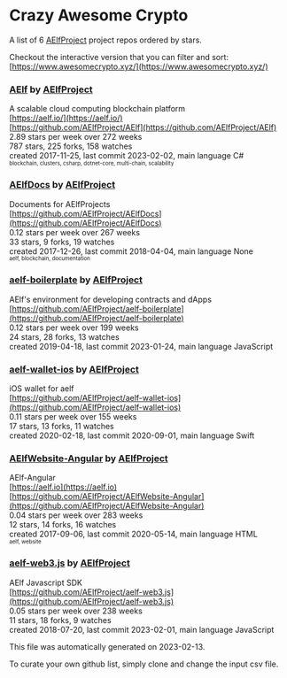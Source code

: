 # Crazy Awesome Crypto
A list of 6 [AElfProject](https://github.com/AElfProject) project repos ordered by stars.  

Checkout the interactive version that you can filter and sort: 
[https://www.awesomecrypto.xyz/](https://www.awesomecrypto.xyz/)  


### [AElf](https://github.com/AElfProject/AElf) by [AElfProject](https://github.com/AElfProject)  
A scalable cloud computing blockchain platform  
[https://aelf.io/](https://aelf.io/)  
[https://github.com/AElfProject/AElf](https://github.com/AElfProject/AElf)  
2.89 stars per week over 272 weeks  
787 stars, 225 forks, 158 watches  
created 2017-11-25, last commit 2023-02-02, main language C#  
<sub><sup>blockchain, clusters, csharp, dotnet-core, multi-chain, scalability</sup></sub>


### [AElfDocs](https://github.com/AElfProject/AElfDocs) by [AElfProject](https://github.com/AElfProject)  
Documents  for AElfProjects  
[https://github.com/AElfProject/AElfDocs](https://github.com/AElfProject/AElfDocs)  
0.12 stars per week over 267 weeks  
33 stars, 9 forks, 19 watches  
created 2017-12-26, last commit 2018-04-04, main language None  
<sub><sup>aelf, blockchain, documentation</sup></sub>


### [aelf-boilerplate](https://github.com/AElfProject/aelf-boilerplate) by [AElfProject](https://github.com/AElfProject)  
AElf's environment for developing contracts and dApps  
[https://github.com/AElfProject/aelf-boilerplate](https://github.com/AElfProject/aelf-boilerplate)  
0.12 stars per week over 199 weeks  
24 stars, 28 forks, 13 watches  
created 2019-04-18, last commit 2023-01-24, main language JavaScript  


### [aelf-wallet-ios](https://github.com/AElfProject/aelf-wallet-ios) by [AElfProject](https://github.com/AElfProject)  
iOS wallet for aelf  
[https://github.com/AElfProject/aelf-wallet-ios](https://github.com/AElfProject/aelf-wallet-ios)  
0.11 stars per week over 155 weeks  
17 stars, 13 forks, 11 watches  
created 2020-02-18, last commit 2020-09-01, main language Swift  


### [AElfWebsite-Angular](https://github.com/AElfProject/AElfWebsite-Angular) by [AElfProject](https://github.com/AElfProject)  
AElf-Angular  
[https://aelf.io](https://aelf.io)  
[https://github.com/AElfProject/AElfWebsite-Angular](https://github.com/AElfProject/AElfWebsite-Angular)  
0.04 stars per week over 283 weeks  
12 stars, 14 forks, 16 watches  
created 2017-09-06, last commit 2020-05-14, main language HTML  
<sub><sup>aelf, website</sup></sub>


### [aelf-web3.js](https://github.com/AElfProject/aelf-web3.js) by [AElfProject](https://github.com/AElfProject)  
AElf Javascript SDK  
[https://github.com/AElfProject/aelf-web3.js](https://github.com/AElfProject/aelf-web3.js)  
0.05 stars per week over 238 weeks  
11 stars, 18 forks, 9 watches  
created 2018-07-20, last commit 2023-02-01, main language JavaScript  


This file was automatically generated on 2023-02-13.  

To curate your own github list, simply clone and change the input csv file.  
